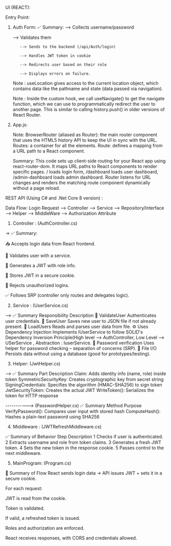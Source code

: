UI (REACT):

Entry Point:

1. Auth Form:
    ✅ Summary: 
          --> Collects username/password

 	  --> Validates them

          --> Sends to the backend (/api/Auth/login)

          --> Handles JWT token in cookie

          --> Redirects user based on their role

          --> Displays errors on failure.

   Note : useLocation gives access to the current location object, 
          which contains data like the pathname and state (data passed via navigation).

   Note : Inside the custom hook, we call useNavigate() to get the navigate function, 
          which we can use to programmatically redirect the user to another page.
          This is similar to calling history.push() in older versions of React Router.

2. App.js:

      Note: BrowserRouter (aliased as Router): the main router component that 
            uses the HTML5 history API to keep the UI in sync with the URL.
            Routes: a container for all the <Route> elements.
            Route: defines a mapping from a URL path to a React component.

      Summary: This code sets up client-side routing for your React app using 
               react-router-dom.
               It maps URL paths to React components to render specific pages.
               / loads login form, /dashboard loads user dashboard, /admin-dashboard 
               loads admin dashboard.
               Router listens for URL changes and renders the matching route component 
               dynamically without a page reload.

REST API (Using C# and .Net Core 8 version) :

Data Flow:  Login Request --> Controller --> Service --> Repository/Interface --> Helper --> MiddleWare --> Authorization Attribute

1. Controller : (AuthController.cs)

-> ✅ Summary:

📥 Accepts login data from React frontend.

🔐 Validates user with a service.

🔑 Generates a JWT with role info.

🍪 Stores JWT in a secure cookie.

🚫 Rejects unauthorized logins.

✅ Follows SRP (controller only routes and delegates logic).

2. Service : (UserService.cs)

--> ✅ Summary
Responsibility	Description
🔐 ValidateUser	Authenticates user credentials.
💾 SaveUser	Saves new user to JSON file if not already present.
📂 LoadUsers	Reads and parses user data from file.
⚙️ Uses Dependency Injection	Implements IUserService to follow SOLID's Dependency Inversion Principle(High level --> AuthController, Low Level --> USerService , Abstraction : IuserService.
🔐 Password verification	Uses helper for password checking – separation of concerns (SRP).
📁 File I/O	Persists data without using a database (good for prototypes/testing).

3. Helper: (JwtHelper.cs)

--> ✅ Summary
Part	Description
Claim:	Adds identity info (name, role) inside token
SymmetricSecurityKey:	Creates cryptographic key from secret string
SigningCredentials:	Specifies the algorithm (HMAC-SHA256) to sign token
JwtSecurityToken:       Creates the actual JWT
WriteToken():	Serializes the token for HTTP response

-----------> (PasswordHelper.cs)
✅ Summary
Method	Purpose
VerifyPassword():	Compares user input with stored hash
ComputeHash():	Hashes a plain-text password using SHA256


4. Middleware : (JWTRefreshMiddleware.cs)

✅ Summary of Behavior
Step	Description
1	Checks if user is authenticated.
2	Extracts username and role from token claims.
3	Generates a fresh JWT token.
4	Sets the new token in the response cookie.
5	Passes control to the next middleware.


5. MainProgram: (Program.cs)

🔄 Summary of Flow
React sends login data → API issues JWT + sets it in a secure cookie.

For each request:

JWT is read from the cookie.

Token is validated.

If valid, a refreshed token is issued.

Roles and authorization are enforced.

React receives responses, with CORS and credentials allowed.
